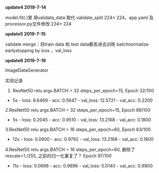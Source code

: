 **update4 2019-7-14**

model.fit( )里 用validata_data 取代 validate_split
224× 224，app.yaml 及processor.py文件修改 224× 224

**update5 2019-7-15**

validate merge：将train data 和 test data都丢进去训练
batchnormalize
earlystopping by loss ，val_loss

**update6 2019-7-16**

ImageDataGenerator

实验记录
1.  ResNet50
relu
args.BATCH = 32
steps_per_epoch=15,
Epoch 32/100
 - 5s - loss: 6.6469 - acc: 0.5647 - val_loss: 12.5721 - val_acc: 0.2200

 
 2.ResNet50
 relu
args.BATCH = 32
steps_per_epoch=15,
Epoch 89/100
 - 5s - loss: 0.2045 - acc: 0.9510 - val_loss: 13.2168 - val_acc: 0.1800
 
3.ResNet50
 relu
args.BATCH = 16
steps_per_epoch=60,
Epoch 63/100
 - 12s - loss: 0.0900 - acc: 0.9792 - val_loss: 13.2168 - val_acc: 0.1800
 
 4.ResNet50
 relu
args.BATCH = 16
steps_per_epoch=60,
删除了 rescale=1./255, 之前的归一化重复了？
Epoch 97/100
 - 11s - loss: 0.0698 - acc: 0.9896 - val_loss: 0.0140 - val_acc: 0.9900
